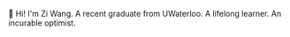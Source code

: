 <!---
zi-977/zi-977 is a ✨ special ✨ repository because its `README.md` (this file) appears on your GitHub profile.
You can click the Preview link to take a look at your changes.
--->

👋 Hi! I'm Zi Wang. A recent graduate from UWaterloo. A lifelong learner. An incurable optimist.
